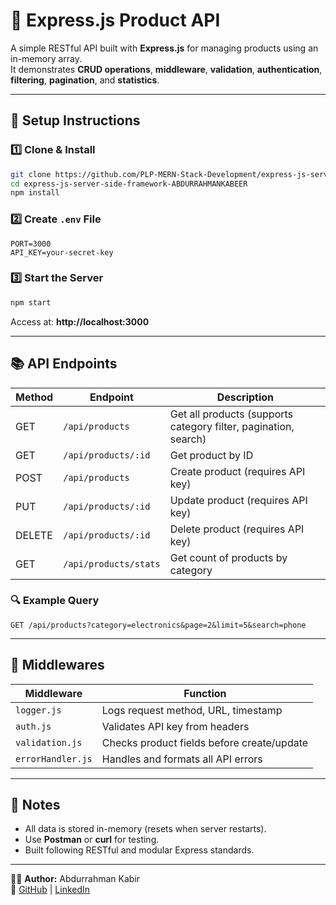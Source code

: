 # 🧠 Express.js Product API

A simple RESTful API built with **Express.js** for managing products using an in-memory array.  
It demonstrates **CRUD operations**, **middleware**, **validation**, **authentication**, **filtering**, **pagination**, and **statistics**.

---

## 🚀 Setup Instructions

### 1️⃣ Clone & Install
```bash
git clone https://github.com/PLP-MERN-Stack-Development/express-js-server-side-framework-ABDURRAHMANKABEER.git
cd express-js-server-side-framework-ABDURRAHMANKABEER
npm install
```

### 2️⃣ Create `.env` File
```
PORT=3000
API_KEY=your-secret-key
```

### 3️⃣ Start the Server
```bash
npm start
```
Access at: **http://localhost:3000**

---

## 📚 API Endpoints

| Method | Endpoint | Description |
|--------|-----------|-------------|
| GET | `/api/products` | Get all products (supports category filter, pagination, search) |
| GET | `/api/products/:id` | Get product by ID |
| POST | `/api/products` | Create product (requires API key) |
| PUT | `/api/products/:id` | Update product (requires API key) |
| DELETE | `/api/products/:id` | Delete product (requires API key) |
| GET | `/api/products/stats` | Get count of products by category |

### 🔍 Example Query
```
GET /api/products?category=electronics&page=2&limit=5&search=phone
```

---

## 🧩 Middlewares

| Middleware | Function |
|-------------|-----------|
| `logger.js` | Logs request method, URL, timestamp |
| `auth.js` | Validates API key from headers |
| `validation.js` | Checks product fields before create/update |
| `errorHandler.js` | Handles and formats all API errors |

---

## 🧠 Notes
- All data is stored in-memory (resets when server restarts).  
- Use **Postman** or **curl** for testing.  
- Built following RESTful and modular Express standards.

---

👨‍💻 **Author:** Abdurrahman Kabir  
🔗 [GitHub](https://github.com/ABDURRAHMANKABEER) | [LinkedIn](https://www.linkedin.com/in/abdurrahman-kabir-10580220b)
